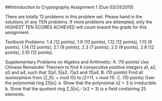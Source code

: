 ##Introduction to Cryptography
Assignment 1 (Due 03/31/2015)

There are totally 13 problems in this problem set.
Please hand in the solutions of any TEN problems.
If more problems are attempted, only the HIGHEST TEN SCORES ACHIEVED will count toward the grade for this assignment.

Textbook Problems:
1.4 (12 points), 1.9 (10 points), 1.12 (12 points), 1.13 (9 points), 1.14 (12 points); 
2.1 (9 points), 2.3 (7 points), 2.5 (9 points), 2.8 (12 points), 2.10 (12 points).

Supplementary Problems on Algebra and Arithmetic:
A. (10 points) Use Chinese Remainder Theorem to find 4 consecutive positive integers a1, a2, a3 and a4, such that 3|a1, 5|a2, 7|a3 and 11|a4.
B. (10 points) Find all isomorphism from (Z_10, + mod 10) to (Z*11, × mod 11).
C. (10 points) Over the polynomial ring Z5[x]:
	a. Show that the polynomial x2 + 3 is irreducible.
	b. Show that the quotient ring Z_5[x]／(x2 + 3) is a field containing 25 elements.
